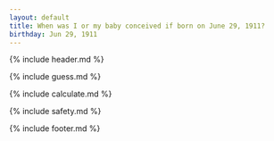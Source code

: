 ```yaml
---
layout: default
title: When was I or my baby conceived if born on June 29, 1911?
birthday: Jun 29, 1911
---
```


{% include header.md %}

{% include guess.md %}

{% include calculate.md %}

{% include safety.md %}

{% include footer.md %}



